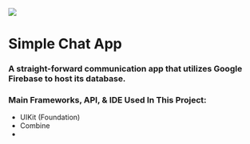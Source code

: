 
![](https://user-images.githubusercontent.com/49104738/70062521-2b1f7580-15b4-11ea-9cef-16d9182b0082.jpg)
# Simple Chat App

### A straight-forward communication app that utilizes Google Firebase to host its database. 

### Main Frameworks, API, & IDE Used In This Project:

* UIKit (Foundation)
* Combine
* 
